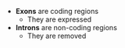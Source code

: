 - **Exons** are coding regions
	- They are expressed
- **Introns** are non-coding regions
	- They are removed